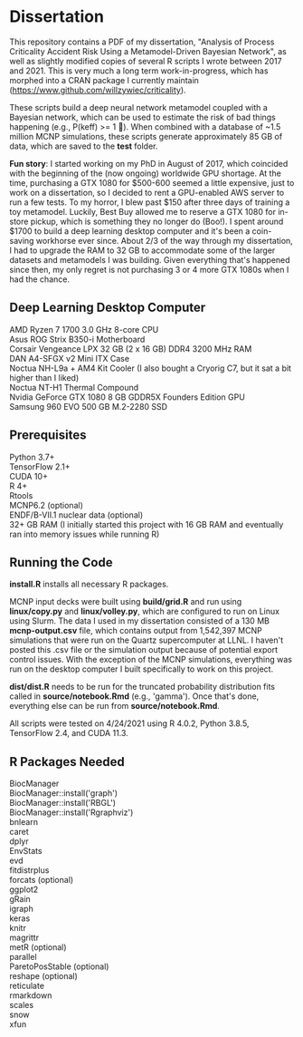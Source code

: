 # Dissertation

This repository contains a PDF of my dissertation, "Analysis of Process Criticality Accident Risk Using a Metamodel-Driven Bayesian Network", as well as slightly modified copies of several R scripts I wrote between 2017 and 2021. This is very much a long term work-in-progress, which has morphed into a CRAN package I currently maintain (https://www.github.com/willzywiec/criticality).  

These scripts build a deep neural network metamodel coupled with a Bayesian network, which can be used to estimate the risk of bad things happening (e.g., P(keff) >= 1 🤯). When combined with a database of ~1.5 million MCNP simulations, these scripts generate approximately 85 GB of data, which are saved to the **test** folder.  

**Fun story**: I started working on my PhD in August of 2017, which coincided with the beginning of the (now ongoing) worldwide GPU shortage. At the time, purchasing a GTX 1080 for $500-600 seemed a little expensive, just to work on a dissertation, so I decided to rent a GPU-enabled AWS server to run a few tests. To my horror, I blew past $150 after three days of training a toy metamodel. Luckily, Best Buy allowed me to reserve a GTX 1080 for in-store pickup, which is something they no longer do (Boo!). I spent around $1700 to build a deep learning desktop computer and it's been a coin-saving workhorse ever since. About 2/3 of the way through my dissertation, I had to upgrade the RAM to 32 GB to accommodate some of the larger datasets and metamodels I was building. Given everything that's happened since then, my only regret is not purchasing 3 or 4 more GTX 1080s when I had the chance.  

## Deep Learning Desktop Computer
AMD Ryzen 7 1700 3.0 GHz 8-core CPU  
Asus ROG Strix B350-i Motherboard  
Corsair Vengeance LPX 32 GB (2 x 16 GB) DDR4 3200 MHz RAM  
DAN A4-SFGX v2 Mini ITX Case  
Noctua NH-L9a + AM4 Kit Cooler (I also bought a Cryorig C7, but it sat a bit higher than I liked)  
Noctua NT-H1 Thermal Compound  
Nvidia GeForce GTX 1080 8 GB GDDR5X Founders Edition GPU  
Samsung 960 EVO 500 GB M.2-2280 SSD  

## Prerequisites
Python 3.7+  
TensorFlow 2.1+  
CUDA 10+  
R 4+  
Rtools  
MCNP6.2 (optional)  
ENDF/B-VII.1 nuclear data (optional)  
32+ GB RAM (I initially started this project with 16 GB RAM and eventually ran into memory issues while running R)  

## Running the Code
**install.R** installs all necessary R packages.

MCNP input decks were built using **build/grid.R** and run using **linux/copy.py** and **linux/volley.py**, which are configured to run on Linux using Slurm. The data I used in my dissertation consisted of a 130 MB **mcnp-output.csv** file, which contains output from 1,542,397 MCNP simulations that were run on the Quartz supercomputer at LLNL. I haven't posted this .csv file or the simulation output because of potential export control issues. With the exception of the MCNP simulations, everything was run on the desktop computer I built specifically to work on this project.  

**dist/dist.R** needs to be run for the truncated probability distribution fits called in **source/notebook.Rmd** (e.g., 'gamma'). Once that's done, everything else can be run from **source/notebook.Rmd**.    
  
All scripts were tested on 4/24/2021 using R 4.0.2, Python 3.8.5, TensorFlow 2.4, and CUDA 11.3.  

## R Packages Needed
BiocManager  
BiocManager::install('graph')  
BiocManager::install('RBGL')  
BiocManager::install('Rgraphviz')  
bnlearn  
caret  
dplyr  
EnvStats  
evd  
fitdistrplus  
forcats (optional)  
ggplot2  
gRain  
igraph  
keras  
knitr  
magrittr  
metR (optional)  
parallel  
ParetoPosStable (optional)  
reshape (optional)  
reticulate  
rmarkdown  
scales  
snow  
xfun  
